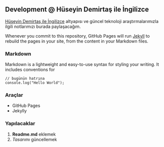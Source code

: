 ## Development @ Hüseyin Demirtaş ile İngilizce

[Hüseyin Demirtaş ile İngilizce](https:huseyindemirtas.net) altyapısı ve güncel teknoloji araştırmalarımızla ilgili notlarımızı burada paylaşacağım.

Whenever you commit to this repository, GitHub Pages will run [Jekyll](https://jekyllrb.com/) to rebuild the pages in your site, from the content in your Markdown files.

### Markdown

Markdown is a lightweight and easy-to-use syntax for styling your writing. It includes conventions for

```
// bugünün hatrına 
console.log("Hello World");
```

### Araçlar
- GitHub Pages
- Jekylly

### Yapılacaklar
1. **Readme.md** eklemek
2. _Tasarımı_ güncellemek


